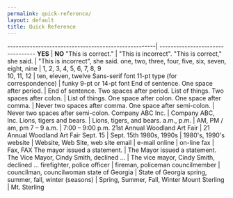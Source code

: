 ```yaml
---
permalink: quick-reference/
layout: default
title: Quick Reference
---
```



-----------------------------------------------------| ---------------------------------
**YES**                                              | **NO** 
"This is correct."                                   | "This is incorrect". 
"This is correct," she said.                         | "This is incorrect", she said. 
one, two, three, four, five, six, seven, eight, nine | 1, 2, 3, 4, 5, 6, 7, 8, 9  
10, 11, 12                                           | ten, eleven, twelve 
Sans-serif font 11-pt type (for correspondence)      | funky 9-pt or 14-pt font 
End of sentence. One space after period.             | End of sentence.  Two spaces after period. 
List of things. Two spaces after colon.              | List of things. One space after colon. 
One space after comma.                               | Never two spaces after comma. 
One space after semi-colon.                          | Never two spaces after semi-colon. 
Company ABC Inc.                                     | Company ABC, Inc. 
Lions, tigers and bears.                             | Lions, tigers, and bears. 
a.m., p.m.                                           | AM, PM / am, pm 
7 – 9 a.m.                                           | 7:00 – 9:00 p.m. 
21st Annual Woodland Art Fair                        | 21 Annual Woodland Art Fair 
Sept. 15                                             | Sept. 15th 
1980s, 1990s                                         | 1980's, 1990's 
website                                              | Website, Web Site, web site 
email                                                | e-mail 
online                                               | on-line 
fax                                                  | Fax, FAX 
The mayor issued a statement.                        | The Mayor issued a statement. 
The Vice Mayor, Cindy Smith, declined ...            | The vice mayor, Cindy Smith, declined ... 
firefighter, police officer                          | fireman, policeman 
councilmember                                        | councilman, councilwoman 
state of Georgia                                     | State of Georgia 
spring, summer, fall, winter (seasons)               | Spring, Summer, Fall, Winter 
Mount Sterling                                       | Mt. Sterling
